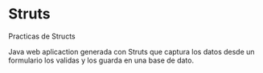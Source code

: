 # Struts
Practicas de Structs

 Java web aplicaction generada con Struts que captura los datos desde un formulario los validas y los guarda en una base de dato.
